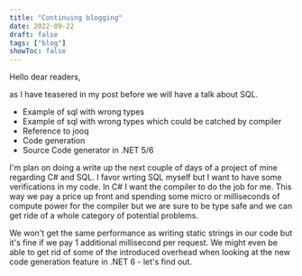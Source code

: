 ```yaml
---
title: "Continuing blogging"
date: 2022-09-22
draft: false
tags: ["blog"]
showToc: false
---
```




Hello dear readers,

as I have teasered in my post before we will have a talk about SQL.

- Example of sql with wrong types
- Example of sql with wrong types which could be catched by compiler
- Reference to jooq
- Code generation
- Source Code generator in .NET 5/6





I'm plan on doing a write up the next couple of days of a project of mine regarding C# and SQL. I favor wrting SQL myself but I want to have some verifications in my code. In C# I want the compiler to do the job for me. This way we pay a price up front and spending some micro or milliseconds of compute power for the compiler but we are sure to be type safe and we can get ride of a whole category of potential problems.

We won't get the same performance as writing static strings in our code but it's fine if we pay 1 additional millisecond per request. We might even be able to get rid of some of the introduced overhead when looking at the new code generation feature in .NET 6 - let's find out.